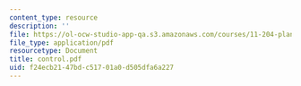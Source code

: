 ```yaml
---
content_type: resource
description: ''
file: https://ol-ocw-studio-app-qa.s3.amazonaws.com/courses/11-204-planning-communications-and-digital-media-fall-2004/f24ecb2147bdc51701a0d505dfa6a227_control.pdf
file_type: application/pdf
resourcetype: Document
title: control.pdf
uid: f24ecb21-47bd-c517-01a0-d505dfa6a227
---
```

